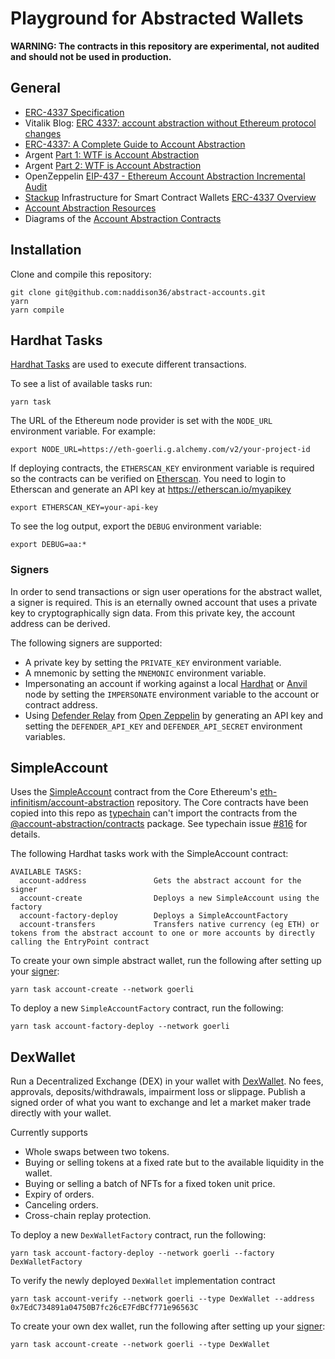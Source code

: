 # Playground for Abstracted Wallets

**WARNING: The contracts in this repository are experimental, not audited and should not be used in production.**

## General

- [ERC-4337 Specification](https://eips.ethereum.org/EIPS/eip-4337)
- Vitalik Blog: [ERC 4337: account abstraction without Ethereum protocol changes](https://medium.com/infinitism/erc-4337-account-abstraction-without-ethereum-protocol-changes-d75c9d94dc4a)
- [ERC-4337: A Complete Guide to Account Abstraction](https://beincrypto.com/learn/erc-4337/)
- Argent [Part 1: WTF is Account Abstraction](https://www.argent.xyz/blog/wtf-is-account-abstraction/)
- Argent [Part 2: WTF is Account Abstraction](https://www.argent.xyz/blog/part-2-wtf-is-account-abstraction/)
- OpenZeppelin [EIP-437 - Ethereum Account Abstraction Incremental Audit](https://blog.openzeppelin.com/eip-4337-ethereum-account-abstraction-incremental-audit/)
- [Stackup](https://www.stackup.sh/) Infrastructure for Smart Contract Wallets [ERC-4337 Overview](https://docs.stackup.sh/docs/introduction/erc-4337-overview)
- [Account Abstraction Resources](https://github.com/PaymagicXYZ/awesome-account-abstraction)
- Diagrams of the [Account Abstraction Contracts](https://github.com/naddison36/sol2uml/tree/master/examples/accountAbstraction#account-abstraction-contracts)

## Installation

Clone and compile this repository:

```
git clone git@github.com:naddison36/abstract-accounts.git
yarn
yarn compile
```

## Hardhat Tasks

[Hardhat Tasks](https://hardhat.org/hardhat-runner/docs/advanced/create-task) are used to execute different transactions.

To see a list of available tasks run:
```
yarn task
```

The URL of the Ethereum node provider is set with the `NODE_URL` environment variable. For example:
```
export NODE_URL=https://eth-goerli.g.alchemy.com/v2/your-project-id
```

If deploying contracts, the `ETHERSCAN_KEY` environment variable is required so the contracts can be verified on [Etherscan](https://etherscan.io/). You need to login to Etherscan and generate an API key at https://etherscan.io/myapikey

```
export ETHERSCAN_KEY=your-api-key
```

To see the log output, export the `DEBUG` environment variable:
```
export DEBUG=aa:*
```

### Signers

In order to send transactions or sign user operations for the abstract wallet, a signer is required. This is an eternally owned account that uses a private key to cryptographically sign data. From this private key, the account address can be derived.

The following signers are supported:
- A private key by setting the `PRIVATE_KEY` environment variable.
- A mnemonic by setting the `MNEMONIC` environment variable.
- Impersonating an account if working against a local [Hardhat](https://hardhat.org/hardhat-runner/docs/getting-started#connecting-a-wallet-or-dapp-to-hardhat-network) or [Anvil](https://github.com/foundry-rs/foundry/tree/master/anvil#anvil) node by setting the `IMPERSONATE` environment variable to the account or contract address.
- Using [Defender Relay](https://docs.openzeppelin.com/defender/relay) from [Open Zeppelin](https://www.openzeppelin.com/) by generating an API key and setting the `DEFENDER_API_KEY` and `DEFENDER_API_SECRET` environment variables.

## SimpleAccount

Uses the [SimpleAccount](https://github.com/eth-infinitism/account-abstraction/blob/develop/contracts/samples/SimpleAccount.sol) contract from the Core Ethereum's [eth-infinitism/account-abstraction](https://github.com/eth-infinitism/account-abstraction) repository. The Core contracts have been copied into this repo as [typechain](https://github.com/dethcrypto/TypeChain#readme) can't import the contracts from the [@account-abstraction/contracts](https://www.npmjs.com/package/@account-abstraction/contracts) package. See typechain issue [#816](https://github.com/dethcrypto/TypeChain/issues/816) for details.

The following Hardhat tasks work with the SimpleAccount contract:
```
AVAILABLE TASKS:
  account-address               Gets the abstract account for the signer
  account-create                Deploys a new SimpleAccount using the factory
  account-factory-deploy        Deploys a SimpleAccountFactory
  account-transfers             Transfers native currency (eg ETH) or tokens from the abstract account to one or more accounts by directly calling the EntryPoint contract
```

To create your own simple abstract wallet, run the following after setting up your [signer](#signers):

```
yarn task account-create --network goerli
```

To deploy a new `SimpleAccountFactory` contract, run the following:

```
yarn task account-factory-deploy --network goerli
```

## DexWallet

Run a Decentralized Exchange (DEX) in your wallet with [DexWallet](./contracts/DexWallet.sol). No fees, approvals, deposits/withdrawals, impairment loss or slippage. Publish a signed order of what you want to exchange and let a market maker trade directly with your wallet.

Currently supports 
- Whole swaps between two tokens.
- Buying or selling tokens at a fixed rate but to the available liquidity in the wallet.
- Buying or selling a batch of NFTs for a fixed token unit price.
- Expiry of orders.
- Canceling orders.
- Cross-chain replay protection.


To deploy a new `DexWalletFactory` contract, run the following:

```
yarn task account-factory-deploy --network goerli --factory DexWalletFactory
```

To verify the newly deployed `DexWallet` implementation contract

```
yarn task account-verify --network goerli --type DexWallet --address 0x7EdC734891a04750B7fc26cE7FdBCf771e96563C
```

To create your own dex wallet, run the following after setting up your [signer](#signers):

```
yarn task account-create --network goerli --type DexWallet
```
